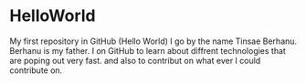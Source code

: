 # HelloWorld



My first repository in GitHub (Hello World)
I go by the name Tinsae Berhanu. Berhanu is my father. I on GitHub to learn about diffrent technologies that are poping out very fast.
and also to contribut on what ever I could contribute on.
